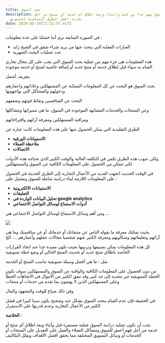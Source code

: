 ```yaml
---
title: بحث السوق
description: بحث السوق مهم جدا من قبل واثناء وبعد اطلاق اي خدمة او منتج من اجل
  تحديد افضل الطرق المناسبة للتسويق
date: 2020-05-14T21:22:57.417Z
---
```



في الصورة السابقة نرى أننا حصلنا على عدة معلومات :



* العبارات الفعلية التي يبحث عنها من يريد شراء شقق في الشيخ زايد
* عدد عمليات البحث الشهرية



هذه المعلومات هي جزء مهم من عملية بحث السوق التي يجب على كل مجال تجاري القيام به سواء قبل إطلاق خدمة أو منتج جديد أو إضافة خاصية لمنتج أو خدمة موجودة



بتعريف أشمل



بحث السوق هو البحث عن كل المعلومات الممكنة عن المستهلكين وعاداتهم واعمارهم ودخولهم والمشاكل التي يواجهونها



البحث عن المنافسين ونقاط قوتهم وضعفهم



وعن المنتجات والخدمات المشابهة الموجودة في السوق، ما هي مميزاتها ومشاكلها



ومراقبة المستهلكين ومعرفة آرائهم واقتراحاتهم



الطرق التقليدية التي يمكن الحصول منها على هذه المعلومات كانت عبارة عن



* **الاستبيانات الورقية**
* **ملاحظة العملاء**
* **الاتصالات**



ولكن عيوب هذه الطرق تكمن في التكلفة العالية والوقت الكبير الذي تحتاجه هذه الأدوات لكي تتمكن من الحصول على المعلومات الكافية عن السوق والمستهلكين



في الوقت الحديث اتجهت العديد من الأعمال التجارية إلى الطرق الحديثة في الحصول على المعلومات اللازمة لبناء دراسة شاملة للسوق وتشمل على :



* **الاستبيانات الالكترونية**
* **التعليقات**
* **تحليل البيانات الواردة في google analytics**
* **أدوات الاستماع لوسائل التواصل الاجتماعي**



ومن أهم وسائل الاستماع لوسائل التواصل الاجتماعي هي …



![](https://lh6.googleusercontent.com/1zBa7W3IuKksVwx86SoGkqekZ8z4ppweopb7qzSuAZzA7AcrfucbYQzMtF2XFz2TuflyC3-eFPTdpdxpX2ubSfmGF8E57FcZN6QmdwkDa9WrWnGhN2zLXw24kO9Bt2tXSVNJsQUb)



بحيث يمكنك معرفة ما يقوله الناس عن منتجاتك أو خدماتك أو عن منافسيك وما هي آرائهم وتعليقاتهم وشكاويهم ومعرفة الكثير عنهم شخصيا مجالات عملهم وأعمارهم …. الخ



كل هذه المعلومات يمكن تصنيفها وترتيبها بحيث تكون مفيدة جدا عند اتخاذ القرارات الخاصة باطلاق منتج جديد أو تحديث المنتج الحالي أو وضع خطة تسويقية



مثل : ما هي أفضل وسيلة تسويقية تناسب المنتج أو الخدمة



من دون الحصول على المعلومات الكافية والوافية عن السوق والمستهلكين سوف تكون الخطة التسويقية غير مجدية إلى حد كبير وقد تنفق الكثير من الأموال في الاتجاهات الخطأ وعلى المستهلكين الذين لا يهتمون بما تقدم من خدمات أو منتجات



وفي ذلك ضياع للوقت والمجهود والمال



في الحقيقة فإن عدم القيام ببحث السوق بشكل جيد وصحيح يكون سببا كبيرا في فشل الكثير من الأعمال التجارية وعدم قدرتها على الاستمرار





**الخلاصة :**



يجب أن تكون عملية دراسة السوق عملية مستمرة قبل وأثناء وبعد اطلاق أي منتج أو خدمة من أجل فهم أعمق للسوق ومشاكل العملاء والعمل على التعديل على المنتجات أو الخدمات أو وسائل التسويق المختلفة مما يحقق أفضل الأهداف ويقلل التكاليف